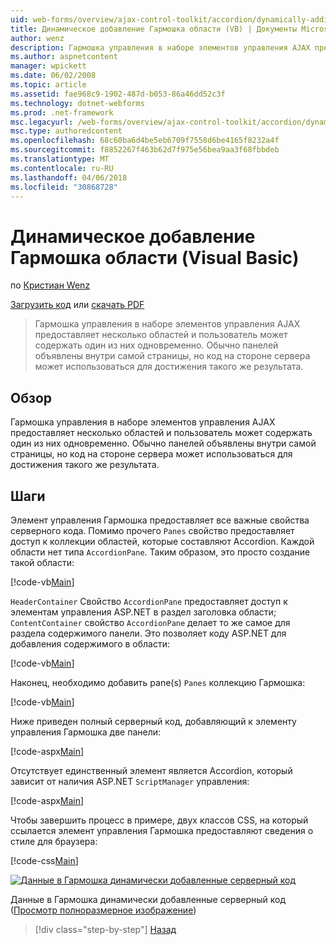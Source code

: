 ```yaml
---
uid: web-forms/overview/ajax-control-toolkit/accordion/dynamically-adding-an-accordion-pane-vb
title: Динамическое добавление Гармошка области (VB) | Документы Microsoft
author: wenz
description: Гармошка управления в наборе элементов управления AJAX предоставляет несколько областей и пользователь может содержать один из них одновременно. Панелей обычно объявляются w...
ms.author: aspnetcontent
manager: wpickett
ms.date: 06/02/2008
ms.topic: article
ms.assetid: fae968c9-1902-487d-b053-86a46dd52c3f
ms.technology: dotnet-webforms
ms.prod: .net-framework
msc.legacyurl: /web-forms/overview/ajax-control-toolkit/accordion/dynamically-adding-an-accordion-pane-vb
msc.type: authoredcontent
ms.openlocfilehash: 68c60ba6d4be5eb6709f7558d6be4165f8232a4f
ms.sourcegitcommit: f8852267f463b62d7f975e56bea9aa3f68fbbdeb
ms.translationtype: MT
ms.contentlocale: ru-RU
ms.lasthandoff: 04/06/2018
ms.locfileid: "30868728"
---
```

<a name="dynamically-adding-an-accordion-pane-vb"></a>Динамическое добавление Гармошка области (Visual Basic)
====================
по [Кристиан Wenz](https://github.com/wenz)

[Загрузить код](http://download.microsoft.com/download/5/6/d/56d50cef-2011-4c8f-9891-7edc6dc57df9/Accordion2.vb.zip) или [скачать PDF](http://download.microsoft.com/download/6/7/1/6718d452-ff89-4d3f-a90e-c74ec2d636a3/accordion2VB.pdf)

> Гармошка управления в наборе элементов управления AJAX предоставляет несколько областей и пользователь может содержать один из них одновременно. Обычно панелей объявлены внутри самой страницы, но код на стороне сервера может использоваться для достижения такого же результата.


## <a name="overview"></a>Обзор

Гармошка управления в наборе элементов управления AJAX предоставляет несколько областей и пользователь может содержать один из них одновременно. Обычно панелей объявлены внутри самой страницы, но код на стороне сервера может использоваться для достижения такого же результата.

## <a name="steps"></a>Шаги

Элемент управления Гармошка предоставляет все важные свойства серверного кода. Помимо прочего `Panes` свойство предоставляет доступ к коллекции областей, которые составляют Accordion. Каждой области нет типа `AccordionPane`. Таким образом, это просто создание такой области:

[!code-vb[Main](dynamically-adding-an-accordion-pane-vb/samples/sample1.vb)]

`HeaderContainer` Свойство `AccordionPane` предоставляет доступ к элементам управления ASP.NET в раздел заголовка области; `ContentContainer` свойство `AccordionPane` делает то же самое для раздела содержимого панели. Это позволяет коду ASP.NET для добавления содержимого в области:

[!code-vb[Main](dynamically-adding-an-accordion-pane-vb/samples/sample2.vb)]

Наконец, необходимо добавить pane(s) `Panes` коллекцию Гармошка:

[!code-vb[Main](dynamically-adding-an-accordion-pane-vb/samples/sample3.vb)]

Ниже приведен полный серверный код, добавляющий к элементу управления Гармошка две панели:

[!code-aspx[Main](dynamically-adding-an-accordion-pane-vb/samples/sample4.aspx)]

Отсутствует единственный элемент является Accordion, который зависит от наличия ASP.NET `ScriptManager` управления:

[!code-aspx[Main](dynamically-adding-an-accordion-pane-vb/samples/sample5.aspx)]

Чтобы завершить процесс в примере, двух классов CSS, на который ссылается элемент управления Гармошка предоставляют сведения о стиле для браузера:

[!code-css[Main](dynamically-adding-an-accordion-pane-vb/samples/sample6.css)]


[![Данные в Гармошка динамически добавленные серверный код](dynamically-adding-an-accordion-pane-vb/_static/image2.png)](dynamically-adding-an-accordion-pane-vb/_static/image1.png)

Данные в Гармошка динамически добавленные серверный код ([Просмотр полноразмерное изображение](dynamically-adding-an-accordion-pane-vb/_static/image3.png))

> [!div class="step-by-step"]
> [Назад](databinding-to-an-accordion-vb.md)
